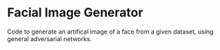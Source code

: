 # Facial Image Generator

Code to generate an artifical image of a face from a given dataset, using general adversarial networks.
